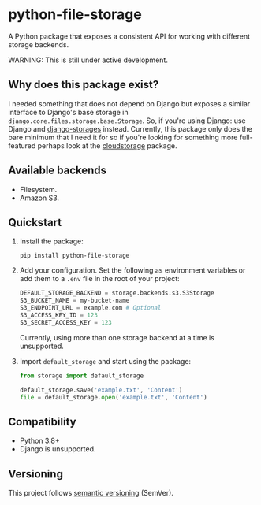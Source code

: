 # python-file-storage

A Python package that exposes a consistent API for working with different
storage backends.

WARNING: This is still under active development.


## Why does this package exist?

I needed something that does not depend on Django but exposes a similar
interface to Django's base storage in `django.core.files.storage.base.Storage`.
So, if you're using Django: use Django and [django-storages][2] instead.
Currently, this package only does the bare minimum that I need it for so
if you're looking for something more full-featured perhaps look at the
[cloudstorage][3] package.


## Available backends

- Filesystem.
- Amazon S3.


## Quickstart

1. Install the package:
   ```
   pip install python-file-storage
   ```

1. Add your configuration. Set the following as environment variables or add
   them to a `.env` file in the root of your project:

   ```python
   DEFAULT_STORAGE_BACKEND = storage.backends.s3.S3Storage
   S3_BUCKET_NAME = my-bucket-name
   S3_ENDPOINT_URL = example.com # Optional
   S3_ACCESS_KEY_ID = 123
   S3_SECRET_ACCESS_KEY = 123
   ```

   Currently, using more than one storage backend at a time is unsupported.

1. Import `default_storage` and start using the package:

   ```python
   from storage import default_storage

   default_storage.save('example.txt', 'Content')
   file = default_storage.open('example.txt', 'Content')
   ```


## Compatibility

- Python 3.8+
- Django is unsupported.


## Versioning

This project follows [semantic versioning][1] (SemVer).




[//]: # (Links)

[1]: https://semver.org/
[2]: https://github.com/jschneier/django-storages
[3]: https://github.com/scottwernervt/cloudstorage
